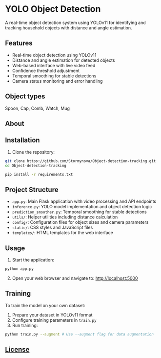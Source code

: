 # YOLO Object Detection
A real-time object detection system using YOLOv11 for identifying and tracking household objects with distance and angle estimation.

## Features

- Real-time object detection using YOLOv11
- Distance and angle estimation for detected objects
- Web-based interface with live video feed
- Confidence threshold adjustment
- Temporal smoothing for stable detections
- Camera status monitoring and error handling

## Object types
Spoon, Cap, Comb, Watch, Mug

## About

## Installation

1. Clone the repository: 

```bash
git clone https://github.com/Stormynova/Object-detection-tracking.git
cd Object-detection-tracking

pip install -r requirements.txt
```

## Project Structure

- `app.py`: Main Flask application with video processing and API endpoints
- `inference.py`: YOLO model implementation and object detection logic
- `prediction_smoother.py`: Temporal smoothing for stable detections
- `utils/`: Helper utilities including distance calculation
- `config/`: Configuration files for object sizes and camera parameters
- `static/`: CSS styles and JavaScript files
- `templates/`: HTML templates for the web interface

## Usage
1. Start the application:
```bash 
python app.py
```

2. Open your web browser and navigate to:
[http://localhost:5000](http://localhost:5000)

## Training

To train the model on your own dataset:

1. Prepare your dataset in YOLOv11 format
2. Configure training parameters in `train.py`
3. Run training:

```bash
python train.py --augment # Use --augment flag for data augmentation
```

## [License](./LICENSE)